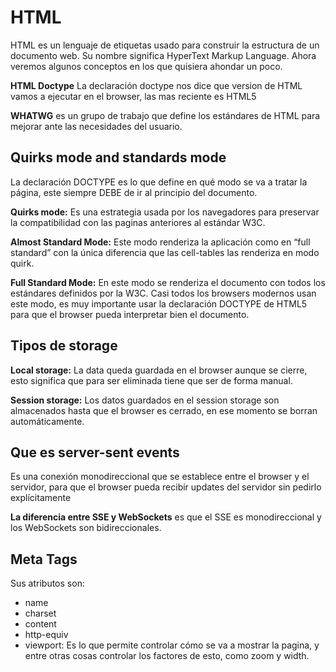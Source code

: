 # HTML

HTML es un lenguaje de etiquetas usado para construir la estructura de un documento web. Su nombre significa HyperText Markup Language. Ahora veremos algunos conceptos en los que quisiera ahondar un poco.

**HTML Doctype**
La declaración doctype nos dice que version de HTML vamos a ejecutar en el browser, las mas reciente es HTML5

**WHATWG** es un grupo de trabajo que define los estándares de HTML para mejorar ante las necesidades del usuario.

## Quirks mode and standards mode
La declaración DOCTYPE es lo que define en qué modo se va a tratar la página, este siempre DEBE de ir al principio del documento.

**Quirks mode:** Es una estrategia usada por los navegadores para preservar la compatibilidad con las paginas anteriores al estándar W3C.

**Almost Standard Mode:** Este modo renderiza la aplicación como en “full standard” con la única diferencia que las cell-tables las renderiza en modo quirk.

**Full Standard Mode:** En este modo se renderiza el documento con todos los estándares definidos por la W3C. Casi todos los browsers modernos usan este modo, es muy importante usar la declaración DOCTYPE de HTML5 para que el browser pueda interpretar bien el documento.

## Tipos de storage
**Local storage:** La data queda guardada en el browser aunque se cierre, esto significa que para ser eliminada tiene que ser de forma manual.

**Session storage:** Los datos guardados en el session storage son almacenados hasta que el browser es cerrado, en ese momento se borran automáticamente.

## Que es server-sent events
Es una conexión monodireccional que se establece entre el browser y el servidor, para que el browser pueda recibir updates del servidor sin pedirlo explícitamente

**La diferencia entre SSE y WebSockets** es que el SSE es monodireccional y los WebSockets son bidireccionales.

## Meta Tags

Sus atributos son:
- name
- charset
- content
- http-equiv
- viewport: Es lo que permite controlar cómo se va a mostrar la pagina, y entre otras cosas controlar los factores de esto, como zoom y width.
